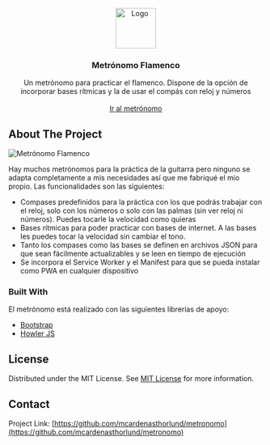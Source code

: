                          
<br/>
<div align="center">
<a href="https://github.com/ShaanCoding/ReadME-Generator">
<img src="https://metroapp.ideasypruebas2.es/assets/img/logo.png" alt="Logo" width="80" height="80">
</a>
<h3 align="center">Metrónomo Flamenco</h3>
<p align="center">
Un metrónomo para practicar el flamenco. Dispone de la opción de incorporar bases rítmicas y la de usar el compás con reloj y números

<br/>
<br/>
<a href="https://metroapp.ideasypruebas2.es/">Ir al metrónomo</a>  


</p>
</div>

 ## About The Project

![Metrónomo Flamenco](https://metroapp.ideasypruebas2.es/assets/img/captura.jpg)

Hay muchos metrónomos para la práctica de la guitarra pero ninguno se adapta completamente a mis necesidades así que me fabriqué el mío propio. Las funcionalidades son las siguientes:


- Compases predefinidos para la práctica con los que podrás trabajar con el reloj, solo con los números o solo con las palmas (sin ver reloj ni números). Puedes tocarle la velocidad como quieras
- Bases rítmicas para poder practicar con bases de internet. A las bases les puedes tocar la velocidad sin cambiar el tono.
- Tanto los compases como las bases se definen en archivos JSON para que sean fácilmente actualizables y se leen en tiempo de ejecución
- Se incorpora el Service Worker y el Manifest para que se pueda instalar como PWA en cualquier dispositivo



 ### Built With

El metrónomo está realizado con las siguientes librerías de apoyo:

- [Bootstrap](https://getbootstrap.com)
- [Howler JS](https://howlerjs.com)
 ## License

Distributed under the MIT License. See [MIT License](https://opensource.org/licenses/MIT) for more information.
 ## Contact

Project Link: [https://github.com/mcardenasthorlund/metronomo](https://github.com/mcardenasthorlund/metronomo)

